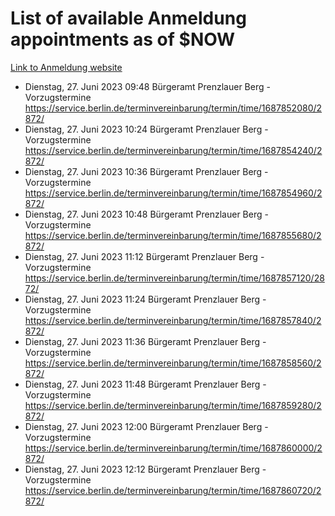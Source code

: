 # List of available Anmeldung appointments as of $NOW
[Link to Anmeldung website](https://service.berlin.de/terminvereinbarung/termin/tag.php?termin=1&anliegen[]=120686&dienstleisterlist=122210,122217,327316,122219,327312,122227,327314,122231,327346,122243,327348,122254,122252,329742,122260,329745,122262,329748,122271,327278,122273,327274,122277,327276,330436,122280,327294,122282,327290,122284,327292,122291,327270,122285,327266,122286,327264,122296,327268,150230,329760,122297,327286,122294,327284,122312,329763,122314,329775,122304,327330,122311,327334,122309,327332,317869,122281,327352,122279,329772,122283,122276,327324,122274,327326,122267,329766,122246,327318,122251,327320,122257,327322,122208,327298,122226,327300&herkunft=http%3A%2F%2Fservice.berlin.de%2Fdienstleistung%2F120686%2F)
- Dienstag, 27. Juni 2023 09:48 Bürgeramt Prenzlauer Berg - Vorzugstermine https://service.berlin.de/terminvereinbarung/termin/time/1687852080/2872/
- Dienstag, 27. Juni 2023 10:24 Bürgeramt Prenzlauer Berg - Vorzugstermine https://service.berlin.de/terminvereinbarung/termin/time/1687854240/2872/
- Dienstag, 27. Juni 2023 10:36 Bürgeramt Prenzlauer Berg - Vorzugstermine https://service.berlin.de/terminvereinbarung/termin/time/1687854960/2872/
- Dienstag, 27. Juni 2023 10:48 Bürgeramt Prenzlauer Berg - Vorzugstermine https://service.berlin.de/terminvereinbarung/termin/time/1687855680/2872/
- Dienstag, 27. Juni 2023 11:12 Bürgeramt Prenzlauer Berg - Vorzugstermine https://service.berlin.de/terminvereinbarung/termin/time/1687857120/2872/
- Dienstag, 27. Juni 2023 11:24 Bürgeramt Prenzlauer Berg - Vorzugstermine https://service.berlin.de/terminvereinbarung/termin/time/1687857840/2872/
- Dienstag, 27. Juni 2023 11:36 Bürgeramt Prenzlauer Berg - Vorzugstermine https://service.berlin.de/terminvereinbarung/termin/time/1687858560/2872/
- Dienstag, 27. Juni 2023 11:48 Bürgeramt Prenzlauer Berg - Vorzugstermine https://service.berlin.de/terminvereinbarung/termin/time/1687859280/2872/
- Dienstag, 27. Juni 2023 12:00 Bürgeramt Prenzlauer Berg - Vorzugstermine https://service.berlin.de/terminvereinbarung/termin/time/1687860000/2872/
- Dienstag, 27. Juni 2023 12:12 Bürgeramt Prenzlauer Berg - Vorzugstermine https://service.berlin.de/terminvereinbarung/termin/time/1687860720/2872/
